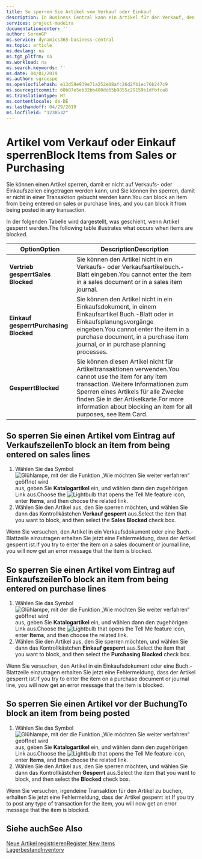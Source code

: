 ```yaml
---
title: So sperren Sie Artikel vom Verkauf oder Einkauf
description: In Business Central kann ein Artikel für den Verkauf, den Einkauf oder alle Zwecke gesperrt werden.
services: project-madeira
documentationcenter: ''
author: SorenGP
ms.service: dynamics365-business-central
ms.topic: article
ms.devlang: na
ms.tgt_pltfrm: na
ms.workload: na
ms.search.keywords: ''
ms.date: 04/01/2019
ms.author: sgroespe
ms.openlocfilehash: e13d59e939e71a252e08afc26d2fb1ec76b247c9
ms.sourcegitcommit: 60b87e5eb32bb408dd65b9855c29159b1dfbfca8
ms.translationtype: HT
ms.contentlocale: de-DE
ms.lasthandoff: 04/29/2019
ms.locfileid: "1238532"
---
```

# <a name="block-items-from-sales-or-purchasing"></a><span data-ttu-id="c70a0-103">Artikel vom Verkauf oder Einkauf sperren</span><span class="sxs-lookup"><span data-stu-id="c70a0-103">Block Items from Sales or Purchasing</span></span>
<span data-ttu-id="c70a0-104">Sie können einen Artikel sperren, damit er nicht auf Verkaufs- oder Einkaufszeilen eingetragen werden kann, und Sie können ihn sperren, damit er nicht in einer Transaktion gebucht werden kann.</span><span class="sxs-lookup"><span data-stu-id="c70a0-104">You can block an item from being entered on sales or purchase lines, and you can block it from being posted in any transaction.</span></span>  

<span data-ttu-id="c70a0-105">In der folgenden Tabelle wird dargestellt, was geschieht, wenn Artikel gesperrt werden.</span><span class="sxs-lookup"><span data-stu-id="c70a0-105">The following table illustrates what occurs when items are blocked.</span></span>  

|<span data-ttu-id="c70a0-106">Option</span><span class="sxs-lookup"><span data-stu-id="c70a0-106">Option</span></span>|<span data-ttu-id="c70a0-107">Description</span><span class="sxs-lookup"><span data-stu-id="c70a0-107">Description</span></span>|  
|--------------------|------------|  
|<span data-ttu-id="c70a0-108">**Vertrieb gesperrt**</span><span class="sxs-lookup"><span data-stu-id="c70a0-108">**Sales Blocked**</span></span>|<span data-ttu-id="c70a0-109">Sie können den Artikel nicht in ein Verkaufs- oder Verkaufsartikelbuch.-Blatt eingeben.</span><span class="sxs-lookup"><span data-stu-id="c70a0-109">You cannot enter the item in a sales document or in a sales item journal.</span></span>|  
|<span data-ttu-id="c70a0-110">**Einkauf gesperrt**</span><span class="sxs-lookup"><span data-stu-id="c70a0-110">**Purchasing Blocked**</span></span>|<span data-ttu-id="c70a0-111">Sie können den Artikel nicht in ein Einkaufsdokument, in einem Einkaufsartikel Buch.-Blatt oder in Einkaufsplanungsvorgänge eingeben.</span><span class="sxs-lookup"><span data-stu-id="c70a0-111">You cannot enter the item in a purchase document, in a purchase item journal, or in purchase planning processes.</span></span>|  
|<span data-ttu-id="c70a0-112">**Gesperrt**</span><span class="sxs-lookup"><span data-stu-id="c70a0-112">**Blocked**</span></span>|<span data-ttu-id="c70a0-113">Sie können diesen Artikel nicht für Artikeltransaktionen verwenden.</span><span class="sxs-lookup"><span data-stu-id="c70a0-113">You cannot use the item for any item transaction.</span></span> <span data-ttu-id="c70a0-114">Weitere Informationen zum Sperren eines Artikels für alle Zwecke finden Sie in der Artikelkarte.</span><span class="sxs-lookup"><span data-stu-id="c70a0-114">For more information about blocking an item for all purposes, see Item Card.</span></span>|  

## <a name="to-block-an-item-from-being-entered-on-sales-lines"></a><span data-ttu-id="c70a0-115">So sperren Sie einen Artikel vom Eintrag auf Verkaufszeilen</span><span class="sxs-lookup"><span data-stu-id="c70a0-115">To block an item from being entered on sales lines</span></span>  

1.  <span data-ttu-id="c70a0-116">Wählen Sie das Symbol ![Glühlampe, mit der die Funktion „Wie möchten Sie weiter verfahren“ geöffnet wird](media/ui-search/search_small.png "Wie möchten Sie weiter verfahren?") aus, geben Sie **Katalogartikel** ein, und wählen dann den zugehörigen Link aus.</span><span class="sxs-lookup"><span data-stu-id="c70a0-116">Choose the ![Lightbulb that opens the Tell Me feature](media/ui-search/search_small.png "Tell me what you want to do") icon, enter **Items**, and then choose the related link.</span></span>  
2.  <span data-ttu-id="c70a0-117">Wählen Sie den Artikel aus, den Sie sperren möchten, und wählen Sie dann das Kontrollkästchen **Verkauf gesperrt** aus.</span><span class="sxs-lookup"><span data-stu-id="c70a0-117">Select the item that you want to block, and then select the **Sales Blocked** check box.</span></span>  

<span data-ttu-id="c70a0-118">Wenn Sie versuchen, den Artikel in ein Verkaufsdokument oder eine Buch.-Blattzeile einzutragen erhalten Sie jetzt eine Fehlermeldung, dass der Artikel gesperrt ist.</span><span class="sxs-lookup"><span data-stu-id="c70a0-118">If you try to enter the item on a sales document or journal line, you will now get an error message that the item is blocked.</span></span>

## <a name="to-block-an-item-from-being-entered-on-purchase-lines"></a><span data-ttu-id="c70a0-119">So sperren Sie einen Artikel vom Eintrag auf Einkaufszeilen</span><span class="sxs-lookup"><span data-stu-id="c70a0-119">To block an item from being entered on purchase lines</span></span>  

1.  <span data-ttu-id="c70a0-120">Wählen Sie das Symbol ![Glühlampe, mit der die Funktion „Wie möchten Sie weiter verfahren“ geöffnet wird](media/ui-search/search_small.png "Wie möchten Sie weiter verfahren?") aus, geben Sie **Katalogartikel** ein, und wählen dann den zugehörigen Link aus.</span><span class="sxs-lookup"><span data-stu-id="c70a0-120">Choose the ![Lightbulb that opens the Tell Me feature](media/ui-search/search_small.png "Tell me what you want to do") icon, enter **Items**, and then choose the related link.</span></span>  
2.  <span data-ttu-id="c70a0-121">Wählen Sie den Artikel aus, den Sie sperren möchten, und wählen Sie dann das Kontrollkästchen **Einkauf gesperrt** aus.</span><span class="sxs-lookup"><span data-stu-id="c70a0-121">Select the item that you want to block, and then select the **Purchasing Blocked** check box.</span></span>  

<span data-ttu-id="c70a0-122">Wenn Sie versuchen, den Artikel in ein Einkaufsdokument oder eine Buch.-Blattzeile einzutragen erhalten Sie jetzt eine Fehlermeldung, dass der Artikel gesperrt ist.</span><span class="sxs-lookup"><span data-stu-id="c70a0-122">If you try to enter the item on a purchase document or journal line, you will now get an error message that the item is blocked.</span></span>

## <a name="to-block-an-item-from-being-posted"></a><span data-ttu-id="c70a0-123">So sperren Sie einen Artikel vor der Buchung</span><span class="sxs-lookup"><span data-stu-id="c70a0-123">To block an item from being posted</span></span>
1. <span data-ttu-id="c70a0-124">Wählen Sie das Symbol ![Glühlampe, mit der die Funktion „Wie möchten Sie weiter verfahren“ geöffnet wird](media/ui-search/search_small.png "Wie möchten Sie weiter verfahren?") aus, geben Sie **Katalogartikel** ein, und wählen dann den zugehörigen Link aus.</span><span class="sxs-lookup"><span data-stu-id="c70a0-124">Choose the ![Lightbulb that opens the Tell Me feature](media/ui-search/search_small.png "Tell me what you want to do") icon, enter **Items**, and then choose the related link.</span></span>
2. <span data-ttu-id="c70a0-125">Wählen Sie den Artikel aus, den Sie sperren möchten, und wählen Sie dann das Kontrollkästchen **Gesperrt** aus.</span><span class="sxs-lookup"><span data-stu-id="c70a0-125">Select the item that you want to block, and then select the **Blocked** check box.</span></span>

<span data-ttu-id="c70a0-126">Wenn Sie versuchen, irgendeine Transaktion für den Artikel zu buchen, erhalten Sie jetzt eine Fehlermeldung, dass der Artikel gesperrt ist.</span><span class="sxs-lookup"><span data-stu-id="c70a0-126">If you try to post any type of transaction for the item, you will now get an error message that the item is blocked.</span></span>

## <a name="see-also"></a><span data-ttu-id="c70a0-127">Siehe auch</span><span class="sxs-lookup"><span data-stu-id="c70a0-127">See Also</span></span>  
[<span data-ttu-id="c70a0-128">Neue Artikel registrieren</span><span class="sxs-lookup"><span data-stu-id="c70a0-128">Register New Items</span></span>](inventory-how-register-new-items.md)  
[<span data-ttu-id="c70a0-129">Lagerbestand</span><span class="sxs-lookup"><span data-stu-id="c70a0-129">Inventory</span></span>](inventory-manage-inventory.md)  
